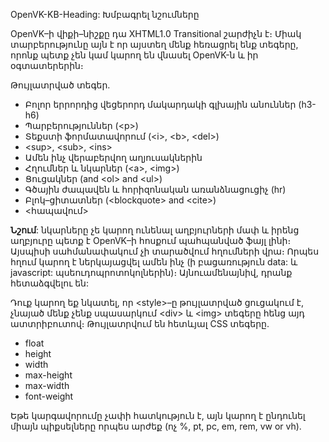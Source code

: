 OpenVK-KB-Heading: Խմբագրել նշումները

OpenVK–ի վիքի–նիշքը դա XHTML1.0 Transitional շարժիչն է։ Միակ տարբերությունը այն է որ այստեղ մենք հեռացրել ենք տեգերը, որոնք պետք չեն կամ կարող են վնասել OpenVK-ն և իր օգտատերերին։

Թույլատրված տեգեր․
* Բոլոր երրորդից վեցերորդ մակարդակի գլխային անուններ (h3-h6)
* Պարբերություններ (&lt;p&gt;)
* Տեքստի ֆորմատավորում (&lt;i&gt;, &lt;b&gt;, &lt;del&gt;)
* &lt;sup&gt;, &lt;sub&gt;, &lt;ins&gt;
* Ամեն ինչ վերաբերվող աղյուսակներին
* Հղումներ և նկարներ (&lt;a&gt;, &lt;img&gt;)
* Ցուցակներ (and &lt;ol&gt; and &lt;ul&gt;)
* Գծային ժապավեն և հորիզոնական առանձնացուցիչ (hr)
* Բլոկ–ցիտատներ (&lt;blockquote&gt; and &lt;cite&gt;)
* &lt;հապավում&gt;

**Նշում**: նկարները չե կարող ունենալ աղբյուրների մափ և իրենց աղբյուրը պետք է OpenVK–ի հոսքում պահպանված ֆայլ լինի։ Այսպիսի սահմանափակում չի տարածվում հղումների վրա։ Որպես հղում կարող է ներկայացվել ամեն ինչ (ի բացառություն data: և javascript: պսեուդոպրոտոկոլներին)։ Այնուամենայնիվ, դրանք հետաձգվելու են:

Դուք կարող եք նկատել, որ &lt;style&gt;–ը թույլատրված ցուցակում է, չնայած մենք չենք սպասարկում &lt;div&gt; և &lt;img&gt; տեգերը հենց այդ ատտրիբուտով։ Թույլատրվում են հետևյալ CSS տեգերը․
* float
* height
* width
* max-height
* max-width
* font-weight

Եթե կարգավորումը չափի հատկություն է, այն կարող է ընդունել միայն պիքսելները որպես արժեք (ոչ %, pt, pc, em, rem, vw or vh).

